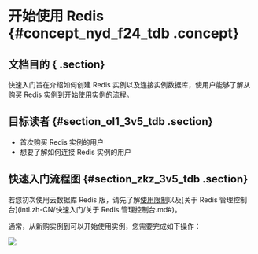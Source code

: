 # 开始使用 Redis {#concept_nyd_f24_tdb .concept}

## 文档目的 { .section}

快速入门旨在介绍如何创建 Redis 实例以及连接实例数据库，使用户能够了解从购买 Redis 实例到开始使用实例的流程。

## 目标读者 {#section_ol1_3v5_tdb .section}

-   首次购买 Redis 实例的用户
-   想要了解如何连接 Redis 实例的用户

## 快速入门流程图 {#section_zkz_3v5_tdb .section}

若您初次使用云数据库 Redis 版，请先了解[使用限制](intl.zh-CN/快速入门/使用限制.md#)以及[关于 Redis 管理控制台](intl.zh-CN/快速入门/关于 Redis 管理控制台.md#)。

通常，从新购实例到可以开始使用实例，您需要完成如下操作：

![](http://static-aliyun-doc.oss-cn-hangzhou.aliyuncs.com/assets/img/3121/6124_zh-CN.png)

